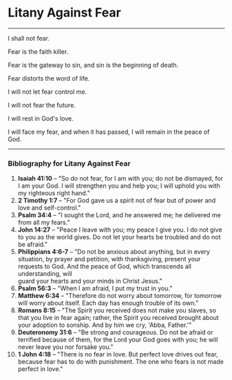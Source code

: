 # Litany Against Fear
____

I shall not fear.  

Fear is the faith killer.  

Fear is the gateway to sin, and sin is the beginning of death.

Fear distorts the word of life.  

I will not let fear control me.  

I will not fear the future.  

I will rest in God's love.  

I will face my fear, and when it has passed, I will remain in the peace of God. 

___
### Bibliography for Litany Against Fear

1. **Isaiah 41:10** – "So do not fear, for I am with you; do not be dismayed, for I am your God. I will strengthen you and help you; I will uphold you with my righteous right hand."  
2. **2 Timothy 1:7** – "For God gave us a spirit not of fear but of power and love and self-control."  
3. **Psalm 34:4** – "I sought the Lord, and he answered me; he delivered me from all my fears."  
4. **John 14:27** – "Peace I leave with you; my peace I give you. I do not give to you as the world gives. Do not let your hearts be troubled and do not be afraid."  
5. **Philippians 4:6-7** – "Do not be anxious about anything, but in every situation, by prayer and petition, with thanksgiving, present your requests to God. And the peace of God, which transcends all understanding, will  
guard your hearts and your minds in Christ Jesus."  
6. **Psalm 56:3** – "When I am afraid, I put my trust in you."  
7. **Matthew 6:34** – "Therefore do not worry about tomorrow, for tomorrow will worry about itself. Each day has enough trouble of its own."  
8. **Romans 8:15** – "The Spirit you received does not make you slaves, so that you live in fear again; rather, the Spirit you received brought about your adoption to sonship. And by him we cry, 'Abba, Father.'"  
9. **Deuteronomy 31:6** – "Be strong and courageous. Do not be afraid or terrified because of them, for the Lord your God goes with you; he will never leave you nor forsake you."  
10. **1 John 4:18** – "There is no fear in love. But perfect love drives out fear, because fear has to do with punishment. The one who fears is not made perfect in love."  
